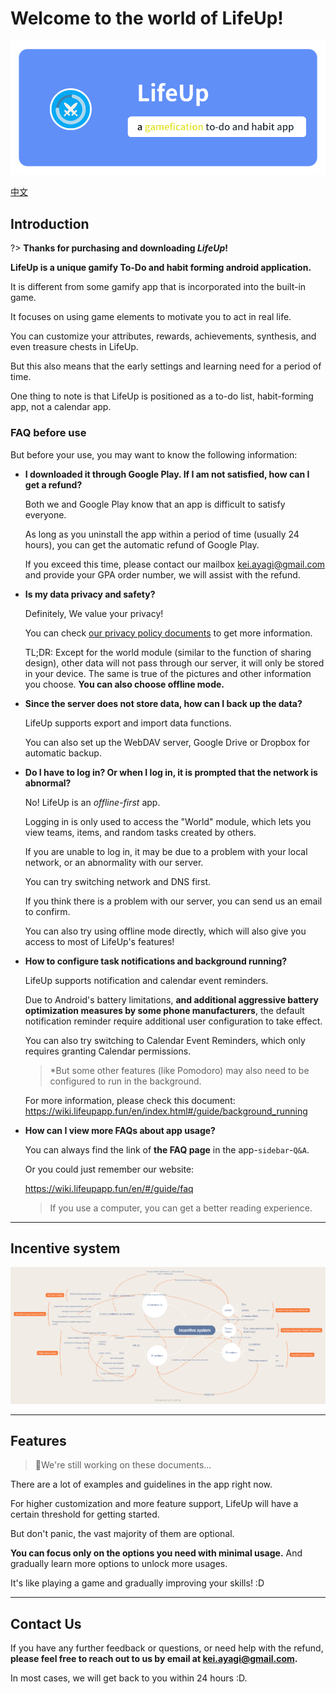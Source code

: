 # Welcome to the world of LifeUp!

![](_media/hello_lifeup/01.png)

[中文](https://wiki.lifeupapp.fun/zh-cn/#/guide/hello_lifeup)

## Introduction

?> **Thanks for purchasing and downloading *LifeUp*!**



**LifeUp is a unique gamify To-Do and habit forming android application.**

It is different from some gamify app that is incorporated into the built-in game.

It focuses on using game elements to motivate you to act in real life.

You can customize your attributes, rewards, achievements, synthesis, and even treasure chests in LifeUp.

But this also means that the early settings and learning need for a period of time.

One thing to note is that LifeUp is positioned as a to-do list, habit-forming app, not a calendar app.


### FAQ before use

But before your use, you may want to know the following information:

- **I downloaded it through Google Play. If I am not satisfied, how can I get a refund?**

  Both we and Google Play know that an app is difficult to satisfy everyone.

  As long as you uninstall the app within a period of time (usually 24 hours), you can get the
  automatic refund of Google Play.

  If you exceed this time, please contact our mailbox kei.ayagi@gmail.com and provide your GPA order
  number, we will assist with the refund.

- **Is my data privacy and safety?**

  Definitely, We value your privacy!

  You can
  check [our privacy policy documents](https://wiki.lifeupapp.fun/en/#/introduction/privacy-terms)
  to get more information.

  TL;DR: Except for the world module (similar to the function of sharing design), other data will
  not pass through our server, it will only be stored in your device. The same is true of the
  pictures and other information you choose. **You can also choose offline mode.**

- **Since the server does not store data, how can I back up the data?**

  LifeUp supports export and import data functions.

  You can also set up the WebDAV server, Google Drive or Dropbox for automatic backup.

- **Do I have to log in? Or when I log in, it is prompted that the network is abnormal?**

  No! LifeUp is an *offline-first* app.

  Logging in is only used to access the "World" module, which lets you view teams, items, and random
  tasks created by others.

  If you are unable to log in, it may be due to a problem with your local network, or an abnormality
  with our server.

  You can try switching network and DNS first.

  If you think there is a problem with our server, you can send us an email to confirm.

  You can also try using offline mode directly, which will also give you access to most of LifeUp's
  features!

- **How to configure task notifications and background running?**

  LifeUp supports notification and calendar event reminders.

  Due to Android's battery limitations, **and additional aggressive battery optimization measures by some phone manufacturers**, the default notification reminder require additional user configuration to take effect.

  You can also try switching to Calendar Event Reminders, which only requires granting Calendar permissions.

  > *But some other features (like Pomodoro) may also need to be configured to run in the background.

  For more information, please check this document: https://wiki.lifeupapp.fun/en/index.html#/guide/background_running

- **How can I view more FAQs about app usage?**

  You can always find the link of **the FAQ page** in the app-`sidebar`-`Q&A`.

  Or you could just remember our website:

  https://wiki.lifeupapp.fun/en/#/guide/faq

  > If you use a computer, you can get a better reading experience.

---

## Incentive system

![](_media/hello_lifeup/incentive_system.png)

---

## Features

> 🚧We're still working on these documents...

There are a lot of examples and guidelines in the app right now.

For higher customization and more feature support, LifeUp will have a certain threshold for getting
started.

But don't panic, the vast majority of them are optional.

**You can focus only on the options you need with minimal usage.** And gradually learn more options
to unlock more usages.

It's like playing a game and gradually improving your skills! :D

---

## Contact Us

If you have any further feedback or questions, or need help with the refund, **please feel free to
reach out to us by email at kei.ayagi@gmail.com.**

In most cases, we will get back to you within 24 hours :D.